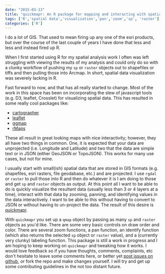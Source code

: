 ```yaml
---
date: "2015-03-13"
title: "quickmapr: An R package for mapping and interacting with spatial data"
tags: ['R','spatial data','visualization','pan','zoom','sp', 'raster']
categories: ['R']
---
```


I do a lot of GIS.  That used to mean firing up any one of the esri products, but over the course of the last couple of years I have done that less and less and instead fired up R.  

When I first started using R for my spatial analysis work I often was left struggling with viewing the results of my analysis and could only do so with a clunky workflow of pushing my `sp` or `raster` objects out to shapefiles or tiffs and then pulling those into Arcmap.  In short, spatial data visualization was severely lacking in R.

Fast forward to now, and that has all really started to change.  Most of the work in this space has been on incorporating the slew of javascript tools (e.g. D3, leaflet, Crosslet) for visualizing spatial data.  This has resulted in some really cool packages like:

- [cartographer](https://github.com/ropensci/cartographer)
- [leaflet](http://rstudio.github.io/leaflet/)
- [ggmap](http://journal.r-project.org/archive/2013-1/kahle-wickham.pdf)
- [rMaps](http://rmaps.github.io/)

These all result in great looking maps with nice interactivity; however, they all have two things in common.  One, it is expected that your data are unprojected (i.e. Longitude and Latitude) and two that the data are simple text or in JSON (either GeoJSON or TopoJSON).  This works for many use cases, but not for mine.  

I usually start with small(ish) spatial data that are stored in GIS formats (e.g. shapefiles, esri rasters, file geodabase, etc.) and are projected.  I use `rgdal` or `raster` to pull those into R and then do whatever it is I am doing to those and get `sp` and `raster` objects as output.  At this point all I want to be able to do is quickly visualize the resultant data (usually less than 3 or 4 layers at a time), interact with that data by zooming, panning, and identifying values in the data interactively.  I want to be able to this without having to convert to JSON or without having to un-project the data.  The result of this desire is [quickmapr](https://github.com/jhollist/quickmapr).  

With `quickmapr` you set up a `qmap` object by passing as many `sp` and `raster` objects as you'd like.  There are some very basic controls on draw order and color.  There are several zoom functions, a pan function, an identify function (which also returns the selected `sp` object or `raster` value), and a (currently very clunky) labeling function.  This package is still a work in progress and I am hoping to keep working on `quickmapr` and tweaking how it works. I would love feedback so if you have thoughts, comments, complaints, etc don't hesitate to leave some comments here, or better yet [post issues on github](https://github.com/jhollist/quickmapr/issues), or fork the repo and make changes yourself.  I will try and get up some contributing guidelines in the not too distant future.  